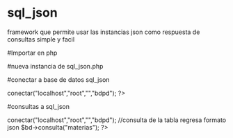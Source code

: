 # sql_json
framework que permite usar las instancias json como respuesta de consultas simple y facil 

#Importar en php
<?php

    include("sql_json.php");
    
  
?>

#nueva instancia de sql_json.php

<?php

    include("sql_json.php");
    $bd = new sql_json;

  
?>

#conectar a base de datos sql_json

<?php

     include("sql_json.php");
     $bd = new sql_json;
      //conectar  ("servidor","user","password","base de datos")
     $bd->conectar("localhost","root","","bdpd");
?>

#consultas a sql_json

<?php

     include("sql_json.php");
     $bd = new sql_json;
     $bd->conectar("localhost","root","","bdpd");
     //consulta de la tabla  regresa formato json
     $bd->consulta("materias");
?>

